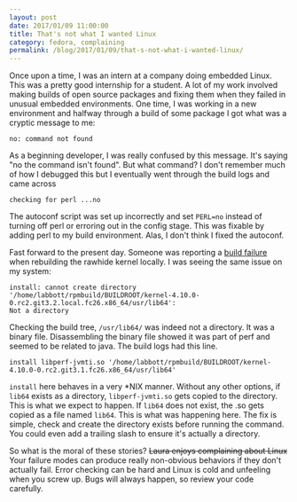 ```yaml
---
layout: post
date: 2017/01/09 11:00:00
title: That's not what I wanted Linux
category: fedora, complaining
permalink: /blog/2017/01/09/that-s-not-what-i-wanted-linux/
---
```

Once upon a time, I was an intern at a company doing embedded Linux. This was a
pretty good internship for a student. A lot of my work involved making builds
of open source packages and fixing them when they failed in unusual embedded
environments. One time, I was working in a new environment and halfway through
a build of some package I got what was a cryptic message to me:

	no: command not found

As a beginning developer, I was really confused by this message. It's
saying "no the command isn't found". But what command? I don't remember much of
how I debugged this but I eventually went through the build logs and came across

	checking for perl ...no

The autoconf script was set up incorrectly and set `PERL=no` instead of turning
off perl or erroring out in the config stage. This was fixable by adding perl to
my build environment. Alas, I don't think I fixed the autoconf.

Fast forward to the present day. Someone was reporting a
[build failure](https://lists.fedoraproject.org/archives/list/kernel@lists.fedoraproject.org/thread/5I73T5ZLADXUZ5ZZ3BLYUQNBWHAWRPIL/) 
when rebuilding the rawhide kernel locally. I was seeing the same issue on my
system:

	install: cannot create directory
	'/home/labbott/rpmbuild/BUILDROOT/kernel-4.10.0-0.rc2.git3.2.local.fc26.x86_64/usr/lib64':
	Not a directory

Checking the build tree, `/usr/lib64/` was indeed not a directory. It was a
binary file. Disassembling the binary file showed it was part of perf and seemed
to be related to java. The build logs had this line.

	install libperf-jvmti.so '/home/labbott/rpmbuild/BUILDROOT/kernel-4.10.0-0.rc2.git3.1.fc26.x86_64/usr/lib64'

`install` here behaves in a very \*NIX manner. Without any other options, if
`lib64` exists as a directory, `libperf-jvmti.so` gets copied to the directory.
This is what we expect to happen. If `lib64` does not exist, the .so gets copied
as a file named `lib64`. This is what was happening here. The fix is simple,
check and create the directory exists before running the command. You could even
add a trailing slash to ensure it's actually a directory.

So what is the moral of these stories? <strike>Laura enjoys complaining about Linux</strike>
Your failure modes can produce really non-obvious behaviors if they don't
actually fail. Error checking can be hard and Linux is cold and unfeeling when
you screw up. Bugs will always happen, so review your code carefully.
